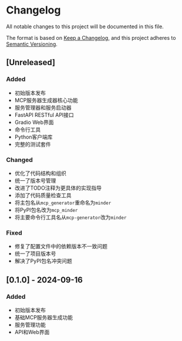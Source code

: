 # Changelog

All notable changes to this project will be documented in this file.

The format is based on [Keep a Changelog](https://keepachangelog.com/en/1.0.0/),
and this project adheres to [Semantic Versioning](https://semver.org/spec/v2.0.0.html).

## [Unreleased]

### Added
- 初始版本发布
- MCP服务器生成器核心功能
- 服务管理器和服务启动器
- FastAPI RESTful API接口
- Gradio Web界面
- 命令行工具
- Python客户端库
- 完整的测试套件

### Changed
- 优化了代码结构和组织
- 统一了版本号管理
- 改进了TODO注释为更具体的实现指导
- 添加了代码质量检查工具
- 将主包名从`mcp_generator`重命名为`minder`
- 将PyPI包名改为`mcp_minder`
- 将主要命令行工具名从`mcp-generator`改为`minder`

### Fixed
- 修复了配置文件中的依赖版本不一致问题
- 统一了项目版本号
- 解决了PyPI包名冲突问题

## [0.1.0] - 2024-09-16

### Added
- 初始版本发布
- 基础MCP服务器生成功能
- 服务管理功能
- API和Web界面
